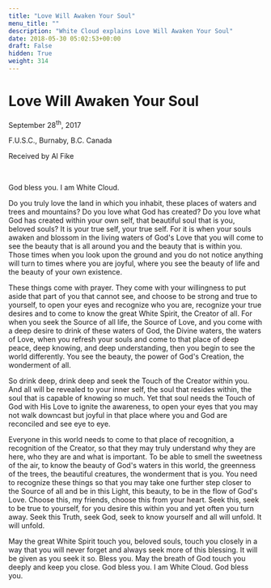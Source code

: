 ```yaml
---
title: "Love Will Awaken Your Soul"
menu_title: ""
description: "White Cloud explains Love Will Awaken Your Soul"
date: 2018-05-30 05:02:53+00:00
draft: False
hidden: True
weight: 314
---
```

# Love Will Awaken Your Soul

September 28<sup>th</sup>, 2017

F.U.S.C., Burnaby, B.C. Canada

Received by Al Fike

 

God bless you. I am White Cloud.

Do you truly love the land in which you inhabit, these places of waters and trees and mountains? Do you love what God has created? Do you love what God has created within your own self, that beautiful soul that is you, beloved souls? It is your true self, your true self. For it is when your souls awaken and blossom in the living waters of God's Love that you will come to see the beauty that is all around you and the beauty that is within you. Those times when you look upon the ground and you do not notice anything will turn to times where you are joyful, where you see the beauty of life and the beauty of your own existence. 

These things come with prayer. They come with your willingness to put aside that part of you that cannot see, and choose to be strong and true to yourself, to open your eyes and recognize who you are, recognize your true desires and to come to know the great White Spirit, the Creator of all. For when you seek the Source of all life, the Source of Love, and you come with a deep desire to drink of these waters of God, the Divine waters, the waters of Love, when you refresh your souls and come to that place of deep peace, deep knowing, and deep understanding, then you begin to see the world differently. You see the beauty, the power of God's Creation, the wonderment of all.

So drink deep, drink deep and seek the Touch of the Creator within you. And all will be revealed to your inner self, the soul that resides within, the soul that is capable of knowing so much. Yet that soul needs the Touch of God with His Love to ignite the awareness, to open your eyes that you may not walk downcast but joyful in that place where you and God are reconciled and see eye to eye.

Everyone in this world needs to come to that place of recognition, a recognition of the Creator, so that they may truly understand why they are here, who they are and what is important. To be able to smell the sweetness of the air, to know the beauty of God's waters in this world, the greenness of the trees, the beautiful creatures, the wonderment that is you. You need to recognize these things so that you may take one further step closer to the Source of all and be in this Light, this beauty, to be in the flow of God's Love. Choose this, my friends, choose this from your heart. Seek this, seek to be true to yourself, for you desire this within you and yet often you turn away. Seek this Truth, seek God, seek to know yourself and all will unfold. It will unfold. 

May the great White Spirit touch you, beloved souls, touch you closely in a way that you will never forget and always seek more of this blessing. It will be given as you seek it so. Bless you. May the breath of God touch you deeply and keep you close. God bless you. I am White Cloud. God bless you.

